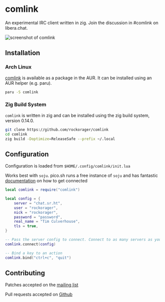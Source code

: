 # comlink

An experimental IRC client written in zig. Join the discussion in #comlink on
libera.chat.

![screenshot of comlink](screenshot.png)

## Installation

### Arch Linux

[comlink](https://aur.archlinux.org/packages/comlink) is available as a package in the AUR. It can be installed using an AUR helper (e.g. paru).

```sh
paru -S comlink
```

### Zig Build System

`comlink` is written in zig and can be installed using the zig build system,
version 0.14.0.

```sh
git clone https://github.com/rockorager/comlink
cd comlink
zig build -Doptimize=ReleaseSafe --prefix ~/.local
```

## Configuration

Configuration is loaded from `$HOME/.config/comlink/init.lua`

Works best with `soju`. pico.sh runs a free instance of `soju` and has fantastic
[documentation](https://pico.sh/irc) on how to get connected

```lua
local comlink = require("comlink")

local config = {
	server = "chat.sr.ht",
	user = "rockorager",
	nick = "rockorager",
	password = "password",
	real_name = "Tim Culverhouse",
	tls = true,
}

-- Pass the server config to connect. Connect to as many servers as you need
comlink.connect(config)

-- Bind a key to an action
comlink.bind("ctrl+c", "quit")
```

## Contributing

Patches accepted on the [mailing list](https://lists.sr.ht/~rockorager/comlink)

Pull requests accepted on [Github](https://github.com/rockorager/comlink)
